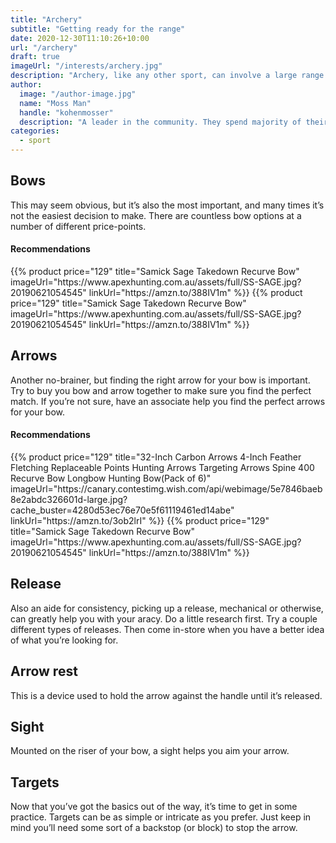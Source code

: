 ```yaml
---
title: "Archery"
subtitle: "Getting ready for the range"
date: 2020-12-30T11:10:26+10:00
url: "/archery"
draft: true
imageUrl: "/interests/archery.jpg"
description: "Archery, like any other sport, can involve a large range of equipment and accessories. However, to get started all you really need are the basics: a bow, a string, some arrows, a bracer, finger tab, a quiver, a bow stand, a bow stringer and a target to shoot at."
author:
  image: "/author-image.jpg"
  name: "Moss Man"
  handle: "kohenmosser"
  description: "A leader in the community. They spend majority of their time fostering and growing the community."
categories:
  - sport
---
```


## Bows
This may seem obvious, but it’s also the most important, and many times it’s not the easiest decision to make. There are countless bow options at a number of different price-points.

#### Recommendations
<div class="products">
{{% product price="129" title="Samick Sage Takedown Recurve Bow" imageUrl="https://www.apexhunting.com.au/assets/full/SS-SAGE.jpg?20190621054545" linkUrl="https://amzn.to/388IV1m" %}}
{{% product price="129" title="Samick Sage Takedown Recurve Bow" imageUrl="https://www.apexhunting.com.au/assets/full/SS-SAGE.jpg?20190621054545" linkUrl="https://amzn.to/388IV1m" %}}
</div>

## Arrows
Another no-brainer, but finding the right arrow for your bow is important. Try to buy you bow and arrow together to make sure you find the perfect match. If you’re not sure, have an associate help you find the perfect arrows for your bow.

#### Recommendations
<div class="products">
{{% product price="129" title="32-Inch Carbon Arrows 4-Inch Feather Fletching Replaceable Points Hunting Arrows Targeting Arrows Spine 400 Recurve Bow Longbow Hunting Bow(Pack of 6)" imageUrl="https://canary.contestimg.wish.com/api/webimage/5e7846baeb8e2abdc326601d-large.jpg?cache_buster=4280d53ec76e70e5f61119461ed14abe" linkUrl="https://amzn.to/3ob2lrI" %}}
{{% product price="129" title="Samick Sage Takedown Recurve Bow" imageUrl="https://www.apexhunting.com.au/assets/full/SS-SAGE.jpg?20190621054545" linkUrl="https://amzn.to/388IV1m" %}}
</div>

## Release
Also an aide for consistency, picking up a release, mechanical or otherwise, can greatly help you with your aracy. Do a little research first. Try a couple different types of releases. Then come in-store when you have a better idea of what you’re looking for.
## Arrow rest
This is  a device used to hold the arrow against the handle until it’s released.
## Sight
Mounted on the riser of your bow, a sight helps you aim your arrow.
## Targets
Now that you’ve got the basics out of the way, it’s time to get in some practice. Targets can be as simple or intricate as you prefer. Just keep in mind you’ll need some sort of a backstop (or block) to stop the arrow.
